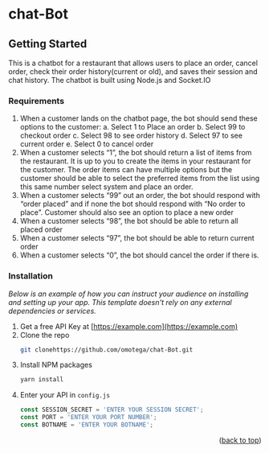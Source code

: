 # chat-Bot


## Getting Started

This is a chatbot for a restaurant that allows users to place an order, cancel order, check their order history(current or old), and saves their session and chat history. The chatbot is built using Node.js and Socket.IO


### Requirements
1. When a customer lands on the chatbot page, the bot should send these options to the customer:
a. Select 1 to Place an order
b. Select 99 to checkout order
c. Select 98 to see order history
d. Select 97 to see current order
e. Select 0 to cancel order
2. When a customer selects “1”, the bot should return a list of items from the restaurant. It is up to you to create the items in your restaurant for the customer. The order items can have multiple options but the customer should be able to select the preferred items from the list using this same number select system and place an order.
3.  When a customer selects “99” out an order, the bot should respond with “order placed” and if none the bot should respond with “No order to place”. Customer should also see an option to place a new order
4.  When a customer selects “98”, the bot should be able to return all placed order
5.  When a customer selects “97”, the bot should be able to return current order
6.  When a customer selects “0”, the bot should cancel the order if there is.

### Installation

_Below is an example of how you can instruct your audience on installing and setting up your app. This template doesn't rely on any external dependencies or services._

1. Get a free API Key at [https://example.com](https://example.com)
2. Clone the repo
   ```sh
   git clonehttps://github.com/omotega/chat-Bot.git 
   ```
3. Install NPM packages
   ```sh
   yarn install
   ```
4. Enter your API in `config.js`
   ```js
   const SESSION_SECRET = 'ENTER YOUR SESSION SECRET';
   const PORT = 'ENTER YOUR PORT NUMBER';
   const BOTNAME = 'ENTER YOUR BOTNAME';
   ```

<p align="right">(<a href="#readme-top">back to top</a>)</p>
